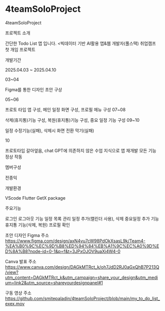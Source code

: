# 4teamSoloProject
4teamSoloProject

프로젝트 소개

간단한 Todo List 앱 입니다.
<빅데이터 기반 AI활용 앱&웹 개발자(풀스택) 취업캠프 첫 개임 프로젝트





개발기간


2025.04.03 ~ 2025.04.10

03~04


Figma를 통한 디자인 초안 구상


05~06


프로토 타입 앱 구성, 메인 일정 화면 구성, 프로필 메뉴 구성
07~08


삭제(휴지통)기능 구성, 복원(휴지통)기능 구성, 중요 일정 기능 구성
09~10


일정 수정기능(실패), 삭제시 화면 전환 막기(실패)


10


프로토타입 갈아엎음, chat GPT에 의존하지 않은 수업 지식으로 앱 재개발
모든 기능 정상 작동






멤버구성


전종익






개발환경


VScode
Flutter
GetX package






주요기능


로그인 로그아웃 기능
일정 목록 관리
일정 추가(캘린더 사용), 삭제
중요일정 추가 기능
휴지통 기능(삭제, 복원)
프로필 확인




초안 디자인 Figma 주소
https://www.figma.com/design/axN4vu7cW98PdOkXsasL9k/Team4-%EA%B0%9C%EC%9D%B8%ED%94%84%EB%A1%9C%EC%A0%9D%ED%8A%B8?node-id=0-1&p=f&t=3JPxOJOV9uaXi4W4-0



Canva 발표 주소
https://www.canva.com/design/DAGkMTRct_k/oh7JdD2RJ0aGxQhB7P213Q/view?utm_content=DAGkMTRct_k&utm_campaign=share_your_design&utm_medium=link2&utm_source=shareyourdesignpanel#1



구동 영상 주소
https://github.com/smitepaladin/4teamSoloProject/blob/main/my_to_do_list_exex.mov
